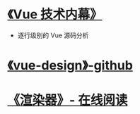 # [《Vue 技术内幕》](http://caibaojian.com/vue-design/art/)
- 逐行级别的 Vue 源码分析

# [《vue-design》-github](https://github.com/HcySunYang/vue-design)
# [《渲染器》- 在线阅读](http://hcysun.me/vue-design/zh/essence-of-comp.html)